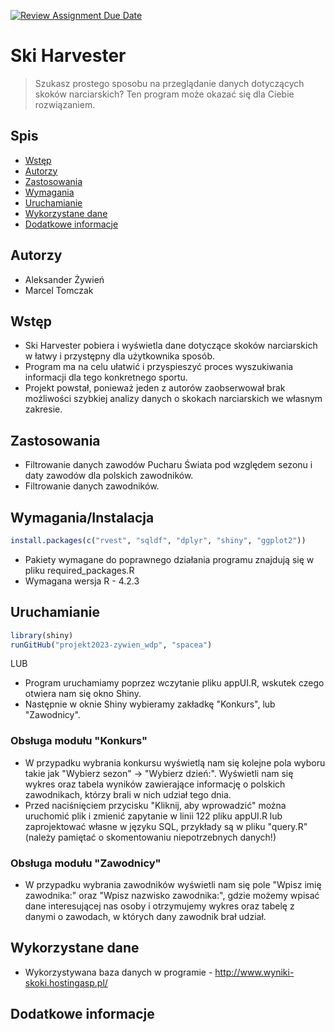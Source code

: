 [![Review Assignment Due Date](https://classroom.github.com/assets/deadline-readme-button-8d59dc4de5201274e310e4c54b9627a8934c3b88527886e3b421487c677d23eb.svg)](https://classroom.github.com/a/tauthlex)

# Ski Harvester
> Szukasz prostego sposobu na przeglądanie danych dotyczących skoków narciarskich? Ten program może okazać się dla Ciebie rozwiązaniem.

## Spis
* [Wstęp](#wstęp)
* [Autorzy](#autorzy)
* [Zastosowania](#zastosowania)
* [Wymagania](#wymagania)
* [Uruchamianie](#uruchamianie)
* [Wykorzystane dane](#wykorzystane-dane)
* [Dodatkowe informacje](#dodatkowe-informacje)

## Autorzy
- Aleksander Żywień
- Marcel Tomczak

## Wstęp
- Ski Harvester pobiera i wyświetla dane dotyczące skoków narciarskich w łatwy i przystępny dla użytkownika sposób.
- Program ma na celu ułatwić i przyspieszyć proces wyszukiwania informacji dla tego konkretnego sportu.
- Projekt powstał, ponieważ jeden z autorów zaobserwował brak możliwości szybkiej analizy danych o skokach narciarskich we własnym zakresie.


## Zastosowania
- Filtrowanie danych zawodów Pucharu Świata pod względem sezonu i daty zawodów dla polskich zawodników.
- Filtrowanie danych zawodników.


## Wymagania/Instalacja

```r
install.packages(c("rvest", "sqldf", "dplyr", "shiny", "ggplot2"))
```

- Pakiety wymagane do poprawnego działania programu znajdują się w pliku required_packages.R
- Wymagana wersja R - 4.2.3

## Uruchamianie

```r
library(shiny)
runGitHub("projekt2023-zywien_wdp", "spacea")
```
LUB

- Program uruchamiamy poprzez wczytanie pliku appUI.R, wskutek czego otwiera nam się okno Shiny.
- Następnie w oknie Shiny wybieramy zakładkę "Konkurs", lub "Zawodnicy".
### Obsługa modułu "Konkurs"
- W przypadku wybrania konkursu wyświetlą nam się kolejne pola wyboru takie jak "Wybierz sezon" -> "Wybierz dzień:". Wyświetli nam się wykres oraz tabela wyników zawierające informację o polskich zawodnikach, którzy brali w nich udział tego dnia.
- Przed naciśnięciem przycisku "Kliknij, aby wprowadzić" można uruchomić plik i zmienić zapytanie w linii 122 pliku appUI.R lub zaprojektować własne w języku SQL, przykłady są w pliku "query.R" (należy pamiętać o skomentowaniu niepotrzebnych danych!)
### Obsługa modułu "Zawodnicy"
- W przypadku wybrania zawodników wyświetli nam się pole "Wpisz imię zawodnika:" oraz "Wpisz nazwisko zawodnika:", gdzie możemy wpisać dane interesującej nas osoby i otrzymujemy wykres oraz tabelę z danymi o zawodach, w których dany zawodnik brał udział.

## Wykorzystane dane
- Wykorzystywana baza danych w programie - http://www.wyniki-skoki.hostingasp.pl/

## Dodatkowe informacje
